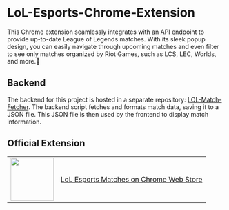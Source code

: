 # LoL-Esports-Chrome-Extension
This Chrome extension seamlessly integrates with an API endpoint to provide up-to-date League of Legends matches. With its sleek popup design, you can easily navigate through upcoming matches and even filter to see only matches organized by Riot Games, such as LCS, LEC, Worlds, and more.🦉
## Backend
The backend for this project is hosted in a separate repository: [LOL-Match-Fetcher](https://github.com/netistul/LOL-Match-Fetcher). The backend script fetches and formats match data, saving it to a JSON file. This JSON file is then used by the frontend to display match information.
## Official Extension

<table>
  <tr>
    <td><img src="https://fonts.gstatic.com/s/i/productlogos/chrome_store/v7/192px.svg" width="100"/></td>
    <td style="vertical-align:middle;"><a href="https://chrome.google.com/webstore/detail/bnidojpchbhlajbccfkhakcjeidbphia">LoL Esports Matches on Chrome Web Store</a></td>
  </tr>
</table>


